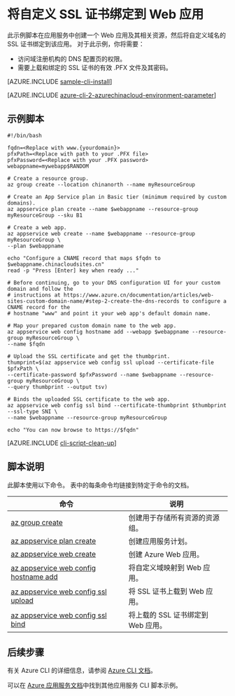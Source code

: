 <properties
    pageTitle="Azure CLI 脚本示例 - 将自定义 SSL 证书绑定到 Web 应用 | Azure"
    description="Azure CLI 脚本示例 - 将自定义 SSL 证书绑定到 Web 应用"
    services="app-service\web"
    documentationcenter=""
    author="cephalin"
    manager="erikre"
    editor=""
    tags="azure-service-management"
    translationtype="Human Translation" />
<tags
    ms.assetid="eb95d350-81ea-4145-a1e2-6eea3b7469b2"
    ms.service="app-service-web"
    ms.workload="web"
    ms.devlang="azurecli"
    ms.tgt_pltfrm="na"
    ms.topic="article"
    ms.date="04/10/2017"
    wacn.date="05/02/2017"
    ms.author="cephalin"
    ms.sourcegitcommit="78da854d58905bc82228bcbff1de0fcfbc12d5ac"
    ms.openlocfilehash="f937ebf9cfdb7d73e70ed46718d3dea5ebd8603c"
    ms.lasthandoff="04/22/2017" />

# <a name="bind-a-custom-ssl-certificate-to-a-web-app"></a>将自定义 SSL 证书绑定到 Web 应用

此示例脚本在应用服务中创建一个 Web 应用及其相关资源，然后将自定义域名的 SSL 证书绑定到该应用。 对于此示例，你将需要：

* 访问域注册机构的 DNS 配置页的权限。
* 需要上载和绑定的 SSL 证书的有效 .PFX 文件及其密码。

[AZURE.INCLUDE [sample-cli-install](../../includes/sample-cli-install.md)]

[AZURE.INCLUDE [azure-cli-2-azurechinacloud-environment-parameter](../../includes/azure-cli-2-azurechinacloud-environment-parameter.md)]

## <a name="sample-script"></a>示例脚本

    #!/bin/bash

    fqdn=<Replace with www.{yourdomain}>
    pfxPath=<Replace with path to your .PFX file>
    pfxPassword=<Replace with your .PFX password>
    webappname=mywebapp$RANDOM

    # Create a resource group.
    az group create --location chinanorth --name myResourceGroup

    # Create an App Service plan in Basic tier (minimum required by custom domains).
    az appservice plan create --name $webappname --resource-group myResourceGroup --sku B1

    # Create a web app.
    az appservice web create --name $webappname --resource-group myResourceGroup \
    --plan $webappname

    echo "Configure a CNAME record that maps $fqdn to $webappname.chinacloudsites.cn"
    read -p "Press [Enter] key when ready ..."

    # Before continuing, go to your DNS configuration UI for your custom domain and follow the 
    # instructions at https://www.azure.cn/documentation/articles/web-sites-custom-domain-name/#step-2-create-the-dns-records to configure a CNAME record for the 
    # hostname "www" and point it your web app's default domain name.

    # Map your prepared custom domain name to the web app.
    az appservice web config hostname add --webapp $webappname --resource-group myResourceGroup \
    --name $fqdn

    # Upload the SSL certificate and get the thumbprint.
    thumprint=$(az appservice web config ssl upload --certificate-file $pfxPath \
    --certificate-password $pfxPassword --name $webappname --resource-group myResourceGroup \
    --query thumbprint --output tsv)

    # Binds the uploaded SSL certificate to the web app.
    az appservice web config ssl bind --certificate-thumbprint $thumbprint --ssl-type SNI \
    --name $webappname --resource-group myResourceGroup

    echo "You can now browse to https://$fqdn"

[AZURE.INCLUDE [cli-script-clean-up](../../includes/cli-script-clean-up.md)]

## <a name="script-explanation"></a>脚本说明

此脚本使用以下命令。 表中的每条命令均链接到特定于命令的文档。

| 命令 | 说明 |
|---|---|
| [az group create](https://docs.microsoft.com/zh-cn/cli/azure/group#create) | 创建用于存储所有资源的资源组。 |
| [az appservice plan create](https://docs.microsoft.com/zh-cn/cli/azure/appservice/plan#create) | 创建应用服务计划。 |
| [az appservice web create](https://docs.microsoft.com/zh-cn/cli/azure/appservice/web#delete) | 创建 Azure Web 应用。 |
| [az appservice web config hostname add](https://docs.microsoft.com/zh-cn/cli/azure/appservice/web/config/hostname#add) | 将自定义域映射到 Web 应用。 |
| [az appservice web config ssl upload](https://docs.microsoft.com/zh-cn/cli/azure/appservice/web/config/ssl#upload) | 将 SSL 证书上载到 Web 应用。 |
| [az appservice web config ssl bind](https://docs.microsoft.com/zh-cn/cli/azure/appservice/web/config/ssl#bind) | 将上载的 SSL 证书绑定到 Web 应用。 |

## <a name="next-steps"></a>后续步骤

有关 Azure CLI 的详细信息，请参阅 [Azure CLI 文档](https://docs.microsoft.com/zh-cn/cli/azure/overview)。

可以在 [Azure 应用服务文档](/documentation/articles/app-service-cli-samples/)中找到其他应用服务 CLI 脚本示例。

<!--Update_Description: wording update-->